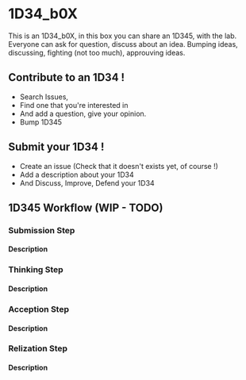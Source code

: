 # 1D34_b0X

This is an 1D34_b0X, in this box you can share an 1D345, with the lab. Everyone can ask for question, discuss about an idea.
Bumping ideas, discussing, fighting (not too much), approuving ideas.

## Contribute to an 1D34 ! 

- Search Issues,
- Find one that you're interested in
- And add a question, give your opinion.
- Bump 1D345

## Submit your 1D34 !

- Create an issue (Check that it doesn't exists yet, of course !)
- Add a description about your 1D34
- And Discuss, Improve, Defend your 1D34 

## 1D345 Workflow (WIP - TODO) 

### Submission Step
#### Description

### Thinking Step
#### Description

### Acception Step
#### Description

### Relization Step
#### Description

